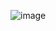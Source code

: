 ![image](https://user-images.githubusercontent.com/8760590/113708040-fe92d680-969d-11eb-8fb4-fa442effe9d9.png)